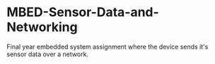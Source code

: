 # MBED-Sensor-Data-and-Networking
Final year embedded system assignment where the device sends it's sensor data over a network.
